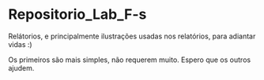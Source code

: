 # Repositorio_Lab_F-s

Relátorios, e principalmente ilustrações usadas nos relatórios, para adiantar vidas :)

Os primeiros são mais simples, não requerem muito. Espero que os outros ajudem.
